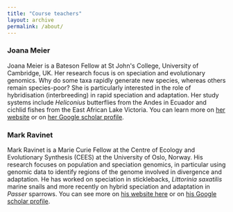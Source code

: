 ```yaml
---
title: "Course teachers"
layout: archive
permalink: /about/
---
```


### Joana Meier

Joana Meier is a Bateson Fellow at St John's College, University of Cambridge, UK. Her research focus is on speciation and evolutionary genomics. Why do some taxa rapidly generate new species, whereas others remain species-poor? She is particularly interested in the role of hybridisation (interbreeding) in rapid speciation and adaptation. Her study systems include *Heliconius* butterflies from the Andes in Ecuador and cichlid fishes from the East African Lake Victoria. You can learn more on [her website](https://joanameier.ch/) or on [her Google scholar profile](https://scholar.google.co.uk/citations?user=5C_BoWQAAAAJ&hl=en&oi=ao).

### Mark Ravinet

Mark Ravinet is a Marie Curie Fellow at the Centre of Ecology and Evolutionary Synthesis (CEES) at the University of Oslo, Norway. His research focuses on population and speciation genomics, in particular using genomic data to identify regions of the genome involved in divergence and adaptation. He has worked on speciation in sticklebacks, *Littorinia saxatilis* marine snails and more recently on hybrid speciation and adaptation in *Passer* sparrows. You can see more on [his website here](https://genomicislands.wordpress.com/) or on [his Google scholar profile](https://scholar.google.co.uk/citations?user=GfpvKBwAAAAJ&hl=en&oi=ao).
